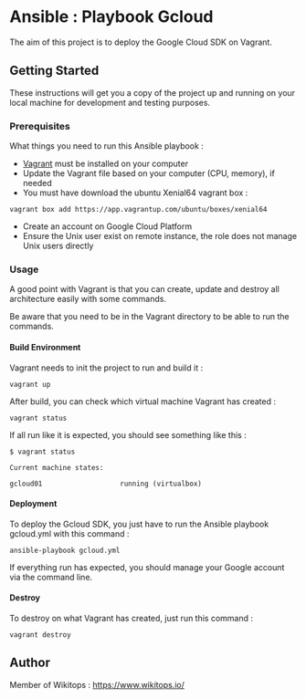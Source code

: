 # Ansible : Playbook Gcloud
The aim of this project is to deploy the Google Cloud SDK on Vagrant.

## Getting Started

These instructions will get you a copy of the project up and running on your local machine for development and testing purposes.

### Prerequisites

What things you need to run this Ansible playbook :

* [Vagrant](https://www.vagrantup.com/docs/installation/) must be installed on your computer
* Update the Vagrant file based on your computer (CPU, memory), if needed
* You must have download the ubuntu Xenial64 vagrant box :

```
vagrant box add https://app.vagrantup.com/ubuntu/boxes/xenial64
```
* Create an account on Google Cloud Platform
* Ensure the Unix user exist on remote instance, the role does not manage Unix users directly

### Usage

A good point with Vagrant is that you can create, update and destroy all architecture easily with some commands.

Be aware that you need to be in the Vagrant directory to be able to run the commands.

#### Build Environment

Vagrant needs to init the project to run and build it :

```
vagrant up
```

After build, you can check which virtual machine Vagrant has created :

```
vagrant status
```

If all run like it is expected, you should see something like this :

```
$ vagrant status

Current machine states:

gcloud01                   running (virtualbox)
```

#### Deployment

To deploy the Gcloud SDK, you just have to run the Ansible playbook gcloud.yml with this command :

```
ansible-playbook gcloud.yml
```

If everything run has expected, you should manage your Google account via the command line.

#### Destroy

To destroy on what Vagrant has created, just run this command :

```
vagrant destroy
```

## Author

Member of Wikitops : https://www.wikitops.io/
